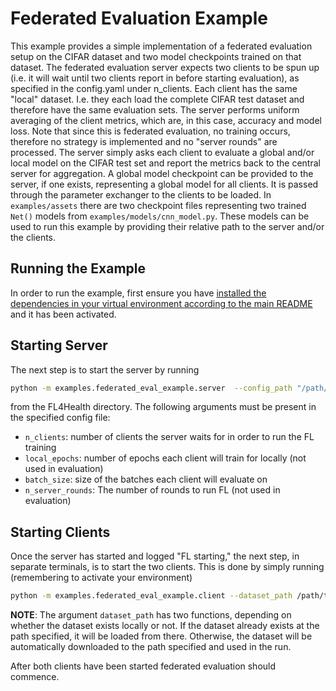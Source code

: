 # Federated Evaluation Example
This example provides a simple implementation of a federated evaluation setup on the CIFAR dataset and two model checkpoints trained on that dataset. The federated evaluation server expects two clients to be spun up (i.e. it will wait until two clients report in before starting evaluation), as specified in the config.yaml under n_clients. Each client has the same "local" dataset. I.e. they each load the complete CIFAR test dataset and therefore have the same evaluation sets. The server performs uniform averaging of the client metrics, which are, in this case, accuracy and model loss. Note that since this is federated evaluation, no training occurs, therefore no strategy is implemented and no "server rounds" are processed. The server simply asks each client to evaluate a global and/or local model on the CIFAR test set and report the metrics back to the central server for aggregation. A global model checkpoint can be provided to the server, if one exists, representing a global model for all clients. It is passed through the parameter exchanger to the clients to be loaded. In `examples/assets` there are two checkpoint files representing two trained `Net()` models from `examples/models/cnn_model.py`. These models can be used to run this example by providing their relative path to the server and/or the clients.

## Running the Example
In order to run the example, first ensure you have [installed the dependencies in your virtual environment according to the main README](/README.md#development-requirements) and it has been activated.

## Starting Server

The next step is to start the server by running
```bash
python -m examples.federated_eval_example.server  --config_path "/path/to/config.yaml" --checkpoint_path "examples/assets/fed_eval_example/best_checkpoint_fczjmljm.pkl"
```
from the FL4Health directory. The following arguments must be present in the specified config file:
* `n_clients`: number of clients the server waits for in order to run the FL training
* `local_epochs`: number of epochs each client will train for locally (not used in evaluation)
* `batch_size`: size of the batches each client will evaluate on
* `n_server_rounds`: The number of rounds to run FL (not used in evaluation)

## Starting Clients

Once the server has started and logged "FL starting," the next step, in separate terminals, is to start the two
clients. This is done by simply running (remembering to activate your environment)
```bash
python -m examples.federated_eval_example.client --dataset_path /path/to/data --checkpoint_path "examples/assets/fed_eval_example/best_checkpoint_fdctxbts.pkl"
```
**NOTE**: The argument `dataset_path` has two functions, depending on whether the dataset exists locally or not. If
the dataset already exists at the path specified, it will be loaded from there. Otherwise, the dataset will be
automatically downloaded to the path specified and used in the run.

After both clients have been started federated evaluation should commence.
